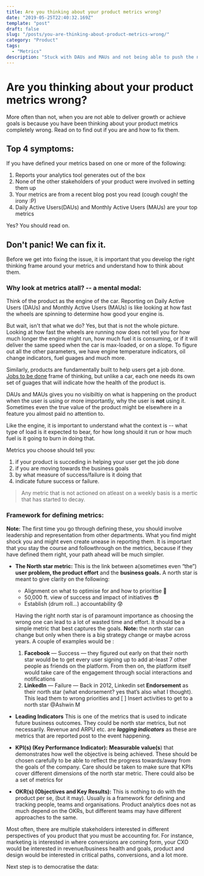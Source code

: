 ```yaml
---
title: Are you thinking about your product metrics wrong?
date: "2019-05-25T22:40:32.169Z"
template: "post"
draft: false
slug: "/posts/you-are-thinking-about-product-metrics-wrong/"
category: "Product"
tags:
  - "Metrics"
description: "Stuck with DAUs and MAUs and not being able to push the needle? You probably are not thinking about the metrics correct."
---
```


# Are you thinking about your product metrics wrong?

More often than not, when you are not able to deliver growth or achieve goals is because you have been thinking about your product metrics completely wrong. Read on to find out if you are and how to fix them.

## Top 4 symptoms:

If you have defined your metrics based on one or more of the following:

1. Reports your analytics tool generates out of the box
2. None of the other stakeholders of your product were involved in setting them up
3. Your metrics are from a recent blog post you read (cough cough! the irony :P)
4. Daily Active Users(DAUs) and Monthly Active Users (MAUs) are your top metrics

Yes? You should read on.

## Don't panic! We can fix it. 

Before we get into fixing the issue, it is important that you develop the right thinking frame around your metrics and understand how to think about them.

### Why look at metrics atall? -- a mental modal:

Think of the product as the engine of the car. Reporting on Daily Active Users (DAUs) and Monthly Active Users (MAUs) is like looking at how fast the wheels are spinning to determine how good your engine is. 

But wait, isn't that what we do? Yes, but that is not the whole picture. Looking at how fast the wheels are running now does not tell you for how much longer the engine might run, how much fuel it is consuming, or if it will deliver the same speed when the car is max-loaded, or on a slope. To figure out all the other parameters, we have engine temperature indicators, oil change indicators, fuel guages and much more. 

Similarly, products are fundamentally built to help users get a job done. [Jobs to be done](link) frame of thinking, but unlike a car, each one needs its own set of guages that will indicate how the health of the product is.

DAUs and MAUs gives you no visibiltiy on what is happening on the product when the user is using or more importantly, why the user is **not** using it. Sometimes even the true value of the product might be elsewhere in a feature you almost paid no attention to. 

Like the engine, it is important to understand what the context is -- what type of load is it expected to bear, for how long should it run or how much fuel is it going to burn in doing that. 

Metrics you choose should tell you:
1. if your product is succeding in helping your user get the job done
2. if you are moving towards the business goals
3. by what measure of success/failure is it doing that 
4. indicate future success or failure.


> Any metric that is not actioned on atleast on a weekly basis is a mertic that has started to decay.


### Framework for  defining metrics:

**Note:** The first time you go through defining these, you should involve leadership and representation from other departments. What you find might shock you and might even create unease in reporting them. It is important that you stay the course and followthrough on the metrics, because if they have defined them right, your path ahead will be much simpler.


- **The North star metric:**
This is the link between a(sometimes even “the”) **user problem, the product effort** and the **business goals.** A north star is meant to give clarity on the following:


    - Alignment on what to optimise for and how to prioritise 🎯 
    - 50,000 ft. view of success and impact of initiatives 😎 
    - Establish (drum roll…) accountability 😰 

    Having the right north star is of paramount importance as choosing the wrong one can lead to a lot of wasted time and effort. It should be a simple metric that best captures the goals. 
    **Note:** the north star can change but only when there is a big strategy change or maybe across years.
    A couple of examples would be :

    1. **Facebook** — Success — they figured out early on that their north star would be to get every user signing up to add at-least 7 other people as friends on the platform. From then on, the platform itself would take care of the engagement through social interactions and notifications
    2. **LinkedIn** — Failure — Back in 2012, Linkedin set **Endorsement** as their north star (what endorsement? yes that’s also what I thought). This lead them to wrong priorities and 
    [ ] Insert activities to get to a north star @Ashwin M 

- **Leading Indicators**
This is one of the metrics that is used to indicate future business outcomes. They could be north star metrics, but not necessarily. Revenue and ARPU etc. are ***lagging indicators*** as these are metrics that are reported post to the event happening. 

- **KPI(s) (Key Performance Indicator):**
**Measurable** **value(s**) that demonstrates how well the objective is being achieved. These should be chosen carefully to be able to reflect the progress towards/away from the goals of the company. Care should be taken to make sure that KPIs cover different dimensions of the north star metric. 
There could also be a set of metrics for

- **OKR(s) (Objectives and Key Results):**
This is nothing to do with the product per se, (but it may). Usually is a framework for defining and tracking people, teams and organisations. Product analytics does not as much depend on the OKRs, but different teams may have different approaches to the same. 



Most often, there are multiple stakeholders interested in different perspectives of you product that you must be accounting for. For instance, marketing is interested in where conversions are coming form, your CXO would be interested in revenue/business health and goals, product and design would be interested in critical paths, conversions, and a lot more.

Next step is to democratise the data: